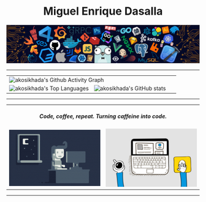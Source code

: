 <h1 align="center">Miguel Enrique Dasalla</h1>

<div align="center">
    <picture><img src="./images/programming-banner.png"></picture>
</div>

---

<div align="center">
    <table>
        <tr>
            <td colspan="2">
                <img src="https://github-readme-activity-graph.vercel.app/graph?username=akosikhada&theme=minimal&line=5D5D5D&point=000000&custom_title=Github/akosikhada/Contribution+Graph&radius=16&width=850" alt="akosikhada's Github Activity Graph">
            </td>
        </tr>
        <tr>
            <td width="50%">
                <img src="https://github-readme-stats-akosikhada.vercel.app/api/top-langs?username=akosikhada&theme=graywhite&hide_border=true&custom_title=Github/akosikhada/Top+Languages&border_radius=16&card_width=400" alt="akosikhada's Top Languages">
            </td>
            <td width="50%">
                <img src="https://github-readme-stats-akosikhada.vercel.app/api?username=akosikhada&show_icons=true&theme=graywhite&rank_icon=github&hide=stars,contribs&hide_border=true&include_all_commits=true&custom_title=Github/akosikhada/Stats&border_radius=16&card_width=400" alt="akosikhada's GitHub stats">
            </td>
        </tr>
    </table>
</div>

---

<div align="center">

<table>
        <tr>
            <td colspan="2" align="center">
                <h4><i>Code, coffee, repeat. Turning caffeine into code.</i></h4>
            </td>
        </tr>
        <tr>
            <td width="50%">
                <img src="./images/night-coding-gif.gif" width="350px"/>
            </td>
            <td width="50%">
                <img src="./images/code-coffee-repeat-gif.gif" width="350px"/>
            </td>
        </tr>
    </table>

</div>

---
